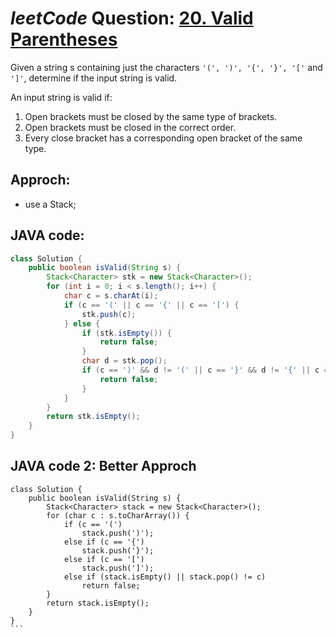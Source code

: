 # _leetCode_ Question: [20. Valid Parentheses](https://leetcode.com/problems/valid-parentheses/)

Given a string s containing just the characters `'(', ')', '{', '}', '['` and `']'`, determine if the input string is valid.

An input string is valid if:

1. Open brackets must be closed by the same type of brackets.
2. Open brackets must be closed in the correct order.
3. Every close bracket has a corresponding open bracket of the same type.

## Approch:

- use a Stack;

## JAVA code:

```JAVA
class Solution {
    public boolean isValid(String s) {
        Stack<Character> stk = new Stack<Character>();
        for (int i = 0; i < s.length(); i++) {
            char c = s.charAt(i);
            if (c == '(' || c == '{' || c == '[') {
                stk.push(c);
            } else {
                if (stk.isEmpty()) {
                    return false;
                }
                char d = stk.pop();
                if (c == ')' && d != '(' || c == '}' && d != '{' || c == ']' && d != '[') {
                    return false;
                }
            }
        }
        return stk.isEmpty();
    }
}
```

## JAVA code 2: Better Approch

````
class Solution {
    public boolean isValid(String s) {
        Stack<Character> stack = new Stack<Character>();
        for (char c : s.toCharArray()) {
            if (c == '(')
                stack.push(')');
            else if (c == '{')
                stack.push('}');
            else if (c == '[')
                stack.push(']');
            else if (stack.isEmpty() || stack.pop() != c)
                return false;
        }
        return stack.isEmpty();
    }
}
```
````
